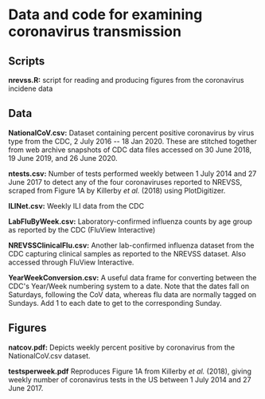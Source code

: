# Data and code for examining coronavirus transmission

## Scripts

__nrevss.R:__ script for reading and producing figures from the coronavirus incidene data

## Data

__NationalCoV.csv:__ Dataset containing percent positive coronavirus by virus type from the CDC, 2 July 2016 -- 18 Jan 2020. These are stitched together from web archive snapshots of CDC data files accessed on 30 June 2018, 19 June 2019, and 26 June 2020. 

__ntests.csv:__ Number of tests performed weekly between 1 July 2014 and 27 June 2017 to detect any of the four coronaviruses reported to NREVSS, scraped from Figure 1A by Killerby _et al._ (2018) using PlotDigitizer. 

__ILINet.csv:__ Weekly ILI data from the CDC 

__LabFluByWeek.csv:__ Laboratory-confirmed influenza counts by age group as reported by the CDC (FluView Interactive) 

__NREVSSClinicalFlu.csv:__ Another lab-confirmed influenza dataset from the CDC capturing clinical samples as reported to the NREVSS dataset. Also accessed through FluView Interactive. 

__YearWeekConversion.csv:__ A useful data frame for converting between the CDC's Year/Week numbering system to a date. Note that the dates fall on Saturdays, following the CoV data, whereas flu data are normally tagged on Sundays. Add 1 to each date to get to the corresponding Sunday. 

## Figures
__natcov.pdf:__ Depicts weekly percent positive by coronavirus from the NationalCoV.csv dataset.

__testsperweek.pdf__ Reproduces Figure 1A from Killerby _et al._ (2018), giving weekly number of coronavirus tests in the US between 1 July 2014 and 27 June 2017. 
